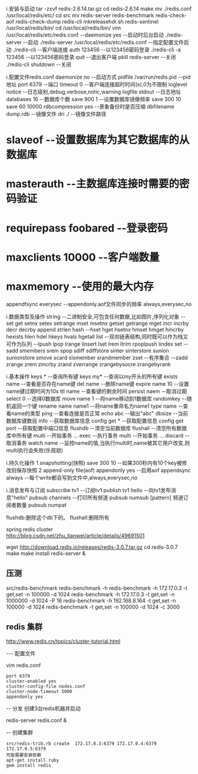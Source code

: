 i.安装与启动
tar -zxvf redis-2.6.14.tar.gz
cd redis-2.6.14
make
mv ./redis.conf /usr/local/redis/etc/
cd src
mv redis-server redis-benchmark redis-check-aof redis-check-dump redis-cli mkreleasehdr.sh  redis-sentinel /usr/local/redis/bin/
cd /usr/local/redis/bin/
vim /usr/local/redis/etc/redis.conf --daemonize yes --启动时后台启动
./redis-server --启动
./redis-server /usr/local/redis/etc/redis.conf --指定配置文件启动
./redis-cli --客户端连接
auth 123456 --以123456密码登录
./redis-cli -a 123456 --以123456密码登录
quit --退出客户端
pkill redis-server --关闭
./redis-cli shutdown --关闭

i.配置文件redis.conf
daemonize no --启动方式
pidfile /var/run/redis.pid --pid地址
port 6379 --端口
timeout 0 --客户端连接超时时间(s),0为不限制
loglevel notice --日志级别,debug,verbose,notic,warning
logfile stdout --日志地址
databases 16 --数据库个数
save 900 1 --设置数据库镜像频率
save 300 10
save 60 10000
rdbcompression yes --景象备份时是否压缩
dbfilename dump.rdb --镜像文件
dri ./ --镜像文件路径
# slaveof <masterip> <masterport> --设置数据库为其它数据库的从数据库
# masterauth <master-password> --主数据库连接时需要的密码验证
# requirepass foobared --登录密码
# maxclients 10000 --客户端数量
# maxmemory <bytes> --使用的最大内存
appendfsync everysec --appendonly.aof文件同步的频率 always,everysec,no

i.数据类型及操作
string --二进制安全,可包含任何数据,比如图片,序列化对象
--set get setnx setex setrange mset msetnx getset getrange mget incr incrby decr decrby append strlen
hash
--hset hget hsetnx hmset hmget hincrby hexists hlen hdel hkeys hvals hgetall
list --双向链表结构,同时既可以作为栈又可作为队列
--lpush lpop lrange linsert lset lrem ltrim rpoplpush lindex
set
--sadd smembers srem spop sdiff sdiffstore sinter sinterstore sunion sunionstore smove scard sismember srandmember
zset --有序集合
--zadd zrange zrem zincrby zrand zverrange zrangebysocre zrangebyrank

i.基本操作
keys * --查询所有键
keys my* --查询以my开头的所有键
exists name --查看是否存在name键
del  name --删除name键
expire   name 10 --设置name键过期时间为10s
ttl name --查看键的剩余时间
persist naem --取消过期
select 0 --选择0数据库
move name 1 --将name移动到1数据库
randomkey --随机返回一个键
rename name name1 --将name重命名为name1
type name --查看name的类型
ping --查看连接是否正常
echo abc --输出"abc"
dbsize --当前数据库键数目
info --获取数据库信息
config get * --获取配置信息
config get port --获取配置中端口信息
flushdb --清空当前数据库
flushall --清空所有数据库中所有键
multi --开始事务
...
exec  --执行事务
multi --开始事务
...
discard --取消事务
watch name --监控name的值,当执行multi时,name被其它用户改变,则multi执行会失败(乐观锁)

i.持久化操作
1 snapshotting(快照)
save 300 10 --如果300秒内有10个key被修改则保存快照
2 append-only file(aof)
appendonly yes --启用aof
appendsync always --每个write都会写到文件中,always,everysec,no

i.消息发布与订阅
subscribe tv1 --订阅tv1
publish tv1 hello --向tv1发布消息"hello"
pubsub channels --打印所有频道
pubsub numsub [pattern] 频道订阅者数量
pubsub numpat

flushdb:删除这个db下的。
flushall:删除所有

spring redis cluster
http://blog.csdn.net/zhu_tianwei/article/details/49691501


wget http://download.redis.io/releases/redis-3.0.7.tar.gz
cd redis-3.0.7
make
make install
redis-server &
## 压测
src/redis-benchmark
redis-benchmark -h
redis-benchmark -h 172.17.0.3 -t get,set -n 100000 -d 1024
redis-benchmark -h 172.17.0.3 -t get,set -n 1000000 -d 1024 -P 16
redis-benchmark -h 192.168.8.164 -t get,set -n 100000 -d 1024
redis-benchmark -t get,set -n 100000 -d 1024 -c 3000

## redis 集群
http://www.redis.cn/topics/cluster-tutorial.html

--- 配置文件

vim redis.conf
```
port 6379
cluster-enabled yes
cluster-config-file nodes.conf
cluster-node-timeout 5000
appendonly yes
```
-- 分发 创建3台redis机器并启动

redis-server redis.conf &

-- 创建集群
```
src/redis-trib.rb create  172.17.0.3:6379 172.17.0.4:6379 172.17.0.5:6379
可能需要安装依赖
apt-get install ruby
gem install redis
```

